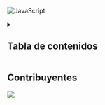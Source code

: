 ![JavaScript](https://github.com/user-attachments/assets/2ec030cc-8d43-4df2-aa76-14b4317d3617)

<details align="left">
  <summary>
    <h2>Tabla de contenidos</h2>
  </summary>

<ul>
  <li>
    <a href="#">Array</a>
    <ul>
      <li><a href="#">Descripción</a></li>
      <li><a href="#">Métodos</a></li>
    </ul>
  </li>
    <li>
    <a href="#">Objecto</a>
    <ul>
      <li><a href="#">Descripción</a></li>
      <li><a href="#">Métodos</a></li>
    </ul>
  </li>
</ul>
</details>

<h2>Contribuyentes</h2>
<div>
  <a href="https://github.com/MrRedu/JavaScript/graphs/contributors">
    <img src="https://contrib.rocks/image?repo=MrRedu/JavaScript" />
  </a> 
</div>
